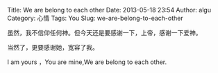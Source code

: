 Title: We are belong to each other
Date: 2013-05-18 23:54
Author: algu
Category: 心情
Tags: You
Slug: we-are-belong-to-each-other

虽然，我不信仰任何神。但今天还是要感谢一下，上帝，感谢一下爱神。

当然了，更要感谢她，宽容了我。

I am yours ，You are mine,We are belong to each other.
